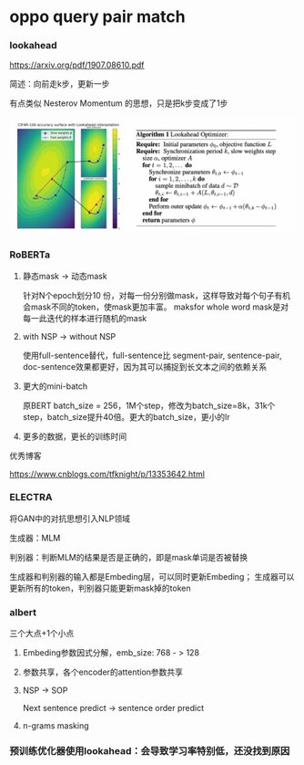 # oppo query pair match

### lookahead

https://arxiv.org/pdf/1907.08610.pdf

简述：向前走k步，更新一步

有点类似 Nesterov Momentum 的思想，只是把k步变成了1步

![image-20210409101348867](../picture/image-20210409101348867.png)

### RoBERTa

1. 静态mask -> 动态mask

   针对N个epoch划分10 份，对每一份分别做mask，这样导致对每个句子有机会mask不同的token，使mask更加丰富。 maksfor whole word mask是对每一此迭代的样本进行随机的mask

2. with NSP -> without NSP

   使用full-sentence替代，full-sentence比 segment-pair, sentence-pair, doc-sentence效果都更好，因为其可以捕捉到长文本之间的依赖关系

3. 更大的mini-batch

   原BERT batch_size = 256，1M个step，修改为batch_size=8k，31k个step，batch_size提升40倍。更大的batch_size，更小的lr

4. 更多的数据，更长的训练时间

优秀博客

https://www.cnblogs.com/tfknight/p/13353642.html

### ELECTRA

将GAN中的对抗思想引入NLP领域

生成器：MLM

判别器：判断MLM的结果是否是正确的，即是mask单词是否被替换

生成器和判别器的输入都是Embeding层，可以同时更新Embeding； 生成器可以更新所有的token，判别器只能更新mask掉的token

### albert

三个大点+1个小点

1. Embeding参数因式分解，emb_size: 768 - > 128

2. 参数共享，各个encoder的attention参数共享

3. NSP -> SOP

   Next sentence predict -> sentence order predict

4. n-grams masking

### 预训练优化器使用lookahead：会导致学习率特别低，还没找到原因

